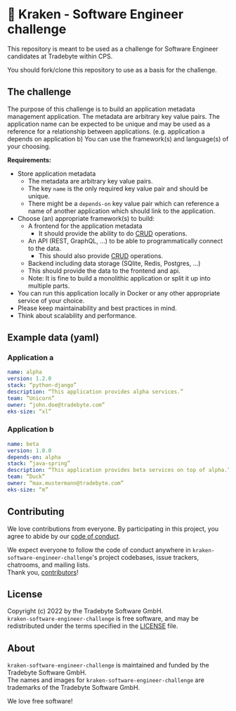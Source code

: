 # 🐙 Kraken - Software Engineer challenge

This repository is meant to be used as a challenge for Software Engineer candidates at Tradebyte within CPS.

You should fork/clone this repository to use as a basis for the challenge.

## The challenge
The purpose of this challenge is to build an application metadata management application.
The metadata are arbitrary key value pairs. The application name can be expected to be unique and may be used as a reference for a relationship between applications. (e.g. application a depends on application b)
You can use the framework(s) and language(s) of your choosing.

**Requirements:**

* Store application metadata
    * The metadata are arbitrary key value pairs.
    * The key `name` is the only required key value pair and should be unique.
    * There might be a `depends-on` key value pair which can reference a name of another application which should link to the application.
* Choose (an) appropriate framework(s) to build:
    * A frontend for the application metadata
        * It should provide the ability to do [CRUD] operations.
    * An API (REST, GraphQL, …) to be able to programmatically connect to the data.
        * This should also provide [CRUD] operations.
    * Backend including data storage (SQlite, Redis, Postgres, …)
    * This should provide the data to the frontend and api.
    * Note: It is fine to build a monolithic application or split it up into multiple parts.
* You can run this application locally in Docker or any other appropriate service of your choice.
* Please keep maintainability and best practices in mind.
* Think about scalability and performance.

[CRUD]: https://en.wikipedia.org/wiki/Create%2C_read%2C_update_and_delete

## Example data (yaml)
### Application a
```yaml
name: alpha
version: 1.2.0
stack: “python-django”
description: “This application provides alpha services.”
team: “Unicorn”
owner: “john.doe@tradebyte.com”
eks-size: “xl”
```

### Application b
```yaml
name: beta
version: 1.0.0
depends-on: alpha
stack: “java-spring” 
description: “This application provides beta services on top of alpha.”
team: “Duck”
owner: “max.mustermann@tradebyte.com”
eks-size: “m”
```

## Contributing

We love contributions from everyone. By participating in this project, you agree to abide by our [code of conduct](https://tradebyte.github.io/Code-of-Conduct/).

We expect everyone to follow the code of conduct anywhere in `kraken-software-engineer-challenge`'s project codebases, issue trackers, chatrooms, and mailing lists.<br/>
Thank you, [contributors]!

[contributors]: https://github.com/tradebyte/kraken-software-engineer-challenge/graphs/contributors

## License

Copyright (c) 2022 by the Tradebyte Software GmbH.<br/>
`kraken-software-engineer-challenge` is free software, and may be redistributed under the terms specified in the [LICENSE] file.

[license]: /LICENSE

## About

`kraken-software-engineer-challenge` is maintained and funded by the Tradebyte Software GmbH. <br/>
The names and images for `kraken-software-engineer-challenge` are trademarks of the Tradebyte Software GmbH.

We love free software!